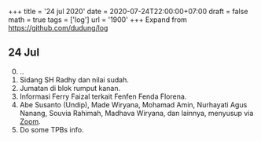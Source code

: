 +++
title = '24 jul 2020'
date = 2020-07-24T22:00:00+07:00
draft = false
math = true
tags = ['log']
url = '1900'
+++
Expand from https://github.com/dudung/log <!--more-->

## 24 Jul
0. ..
1. Sidang SH Radhy dan nilai sudah.
2. Jumatan di blok rumput kanan.
3. Informasi Ferry Faizal terkait Fenfen Fenda Florena.
4. Abe Susanto (Undip), Made Wiryana, Mohamad Amin, Nurhayati Agus Nanang, Souvia Rahimah, Madhava Wiryana, dan lainnya, menyusup via [Zoom](https://bit.ly/ourfuture-01).
5. Do some TPBs info.
